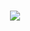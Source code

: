 <h1 align="center">
  <img src="https://readme-typing-svg.demolab.com?font=Montserrat&size=30&duration=2000&pause=1000&color=00FF00&center=true&vCenter=true&width=500&lines=Welcome+to+my+GitHub!">
</h1>
